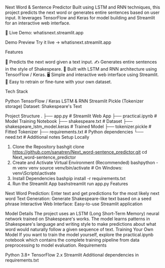 Next Word & Sentence Predictor
Built using LSTM and RNN techniques, this project predicts the next word or generates entire sentences based on user input. It leverages TensorFlow and Keras for model building and Streamlit for an interactive web interface.

🔗 Live Demo: whatisnext.streamlit.app


Demo Preview
Try it live → whatisnext.streamlit.app

Features

🔮 Predicts the next word given a text input.
✍️ Generates entire sentences in the style of Shakespeare.
🧠 Built with LSTM and RNN architecture using TensorFlow / Keras.
🖥️ Simple and interactive web interface using Streamlit.
🔄 Easy to retrain or fine-tune with your own dataset.


Tech Stack

Python
TensorFlow / Keras
LSTM & RNN
Streamlit
Pickle (Tokenizer storage)
Dataset: Shakespeare's Text


Project Structure
.
├── app.py                    # Streamlit Web App
├── practical.ipynb           # Model Training Notebook
├── shakespeare.txt           # Dataset
├── shakespeare_lstm_model.keras # Trained Model
├── tokenizer.pickle          # Fitted Tokenizer
├── requirements.txt          # Python dependencies
└── need.txt                  # Additional notes
Setup Locally
1. Clone the Repository
bashgit clone https://github.com/sanatren/Next_word-sentence_predictor.git
cd Next_word-sentence_predictor
2. Create and Activate Virtual Environment (Recommended)
bashpython -m venv venv
source venv/bin/activate  # On Windows: venv\Scripts\activate
3. Install Dependencies
bashpip install -r requirements.txt
4. Run the Streamlit App
bashstreamlit run app.py
Features

Next Word Prediction: Enter text and get predictions for the most likely next word
Text Generation: Generate Shakespeare-like text based on a seed phrase
Interactive Web Interface: Easy-to-use Streamlit application

Model Details
The project uses an LSTM (Long Short-Term Memory) neural network trained on Shakespeare's works. The model learns patterns in Shakespeare's language and writing style to make predictions about what word would naturally follow a given sequence of text.
Training Your Own Model
If you want to train the model yourself, explore the practical.ipynb notebook which contains the complete training pipeline from data preprocessing to model evaluation.
Requirements

Python 3.8+
TensorFlow 2.x
Streamlit
Additional dependencies in requirements.txt

